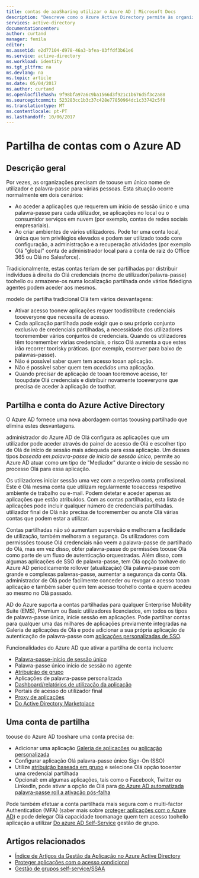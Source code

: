 ```yaml
---
title: contas de aaaSharing utilizar o Azure AD | Microsoft Docs
description: "Descreve como o Azure Active Directory permite às organizações toosecurely partilha contas aplicações no local e serviços de cloud de consumidor."
services: active-directory
documentationcenter: 
author: curtand
manager: femila
editor: 
ms.assetid: e2d77104-d978-46a3-bfea-03ffdf3b61e6
ms.service: active-directory
ms.workload: identity
ms.tgt_pltfrm: na
ms.devlang: na
ms.topic: article
ms.date: 05/04/2017
ms.author: curtand
ms.openlocfilehash: 9f98bfa97a6c9ba1566d3f921c1b676d5f3c2a88
ms.sourcegitcommit: 523283cc1b3c37c428e77850964dc1c33742c5f0
ms.translationtype: MT
ms.contentlocale: pt-PT
ms.lasthandoff: 10/06/2017
---
```

# <a name="sharing-accounts-with-azure-ad"></a>Partilha de contas com o Azure AD
## <a name="overview"></a>Descrição geral
Por vezes, as organizações precisam de toouse um único nome de utilizador e palavra-passe para várias pessoas. Esta situação ocorre normalmente em dois cenários:

* Ao aceder a aplicações que requerem um início de sessão único e uma palavra-passe para cada utilizador, se aplicações no local ou o consumidor serviços em nuvem (por exemplo, contas de redes sociais empresariais).
* Ao criar ambientes de vários utilizadores. Pode ter uma conta local, única que tem privilégios elevados e podem ser utilizado toodo core configuração, a administração e a recuperação atividades (por exemplo Olá "global" conta de administrador local para a conta de raiz do Office 365 ou Olá no Salesforce).

Tradicionalmente, estas contas teriam de ser partilhadas por distribuir indivíduos à direita do Olá credenciais (nome de utilizador/palavra-passe) toohello ou armazene-os numa localização partilhada onde vários fidedigna agentes podem aceder aos mesmos.

modelo de partilha tradicional Olá tem vários desvantagens:

* Ativar acesso toonew aplicações requer toodistribute credenciais tooeveryone que necessita de acesso.
* Cada aplicação partilhada pode exigir que o seu próprio conjunto exclusivo de credenciais partilhadas, a necessidade dos utilizadores tooremember vários conjuntos de credenciais. Quando os utilizadores têm tooremember várias credenciais, o risco Olá aumenta a que estes irão recorrer toorisky práticas. (por exemplo, escrever para baixo de palavras-passe).
* Não é possível saber quem tem acesso tooan aplicação.
* Não é possível saber quem tem *acedidos* uma aplicação.
* Quando precisar de aplicação de tooan tooremove acesso, ter tooupdate Olá credenciais e distribuir novamente tooeveryone que precisa de aceder à aplicação de toothat.

## <a name="azure-active-directory-account-sharing"></a>Partilha e conta do Azure Active Directory
O Azure AD fornece uma nova abordagem contas toousing partilhado que elimina estes desvantagens.

administrador do Azure AD de Olá configura as aplicações que um utilizador pode aceder através do painel de acesso de Olá e escolher tipo de Olá de início de sessão mais adequada para essa aplicação. Um desses tipos *baseada em palavra-passe de início de sessão único*, permite ao Azure AD atuar como um tipo de "Mediador" durante o início de sessão no processo Olá para essa aplicação.

Os utilizadores iniciar sessão uma vez com a respetiva conta profissional. Este é Olá mesma conta que utilizam regularmente tooaccess respetivo ambiente de trabalho ou e-mail. Podem detetar e aceder apenas as aplicações que estão atribuídos. Com as contas partilhadas, esta lista de aplicações pode incluir qualquer número de credenciais partilhadas. utilizador final de Olá não precisa de tooremember ou anote Olá várias contas que podem estar a utilizar.

Contas partilhadas não só aumentam supervisão e melhoram a facilidade de utilização, também melhoram a segurança. Os utilizadores com permissões toouse Olá credenciais não veem a palavra-passe de partilhado do Olá, mas em vez disso, obter palavra-passe do permissões toouse Olá como parte de um fluxo de autenticação orquestradas. Além disso, com algumas aplicações de SSO de palavra-passe, tem Olá opção toohave do Azure AD periodicamente rollover (atualização) Olá palavra-passe com grande e complexas palavras-passe, aumentar a segurança da conta Olá. administrador de Olá pode facilmente conceder ou revogar o acesso tooan aplicação e também saber quem tem acesso toohello conta e quem acedeu ao mesmo no Olá passado.

AD do Azure suporta a contas partilhadas para qualquer Enterprise Mobility Suite (EMS), Premium ou Basic utilizadores licenciados, em todos os tipos de palavra-passe única, inicie sessão em aplicações. Pode partilhar contas para qualquer uma das milhares de aplicações previamente integradas na Galeria de aplicações de Olá e pode adicionar a sua própria aplicação de autenticação de palavra-passe com [aplicações personalizadas de SSO](active-directory-sso-integrate-saas-apps.md).

Funcionalidades do Azure AD que ativar a partilha de conta incluem:

* [Palavra-passe-início de sessão único](active-directory-appssoaccess-whatis.md#password-based-single-sign-on)
* Palavra-passe único início de sessão no agente
* [Atribuição de grupo](active-directory-accessmanagement-self-service-group-management.md)
* Aplicações de palavra-passe personalizada
* [Dashboard/relatórios de utilização da aplicação](active-directory-passwords-get-insights.md)
* Portais de acesso do utilizador final
* [Proxy de aplicações](active-directory-application-proxy-get-started.md)
* [Do Active Directory Marketplace](https://azure.microsoft.com/marketplace/active-directory/all/)

## <a name="sharing-an-account"></a>Uma conta de partilha
toouse do Azure AD tooshare uma conta precisa de:

* Adicionar uma aplicação [Galeria de aplicações](https://azure.microsoft.com/marketplace/active-directory/) ou [aplicação personalizada](http://blogs.technet.com/b/ad/archive/2015/06/17/bring-your-own-app-with-azure-ad-self-service-saml-configuration-gt-now-in-preview.aspx)
* Configurar aplicação Olá palavra-passe único Sign-On (SSO)
* Utilize [atribuição baseada em grupo](active-directory-accessmanagement-group-saasapps.md) e selecione Olá opção tooenter uma credencial partilhada
* Opcional: em algumas aplicações, tais como o Facebook, Twitter ou LinkedIn, pode ativar a opção de Olá para [do Azure AD automatizada palavra-passe roll a ativação pós-falha](http://blogs.technet.com/b/ad/archive/2015/02/20/azure-ad-automated-password-roll-over-for-facebook-twitter-and-linkedin-now-in-preview.aspx)

Pode também efetuar a conta partilhada mais segura com o multi-factor Authentication (MFA) (saber mais sobre [proteger aplicações com o Azure AD](../multi-factor-authentication/multi-factor-authentication-get-started.md)) e pode delegar Olá capacidade toomanage quem tem acesso toohello aplicação a utilizar [Do azure AD Self-Service](active-directory-accessmanagement-self-service-group-management.md) gestão de grupo.

## <a name="related-articles"></a>Artigos relacionados
* [Índice de Artigos da Gestão da Aplicação no Azure Active Directory](active-directory-apps-index.md)
* [Proteger aplicações com o acesso condicional](active-directory-conditional-access.md)
* [Gestão de grupos self-service/SSAA](active-directory-accessmanagement-self-service-group-management.md)


